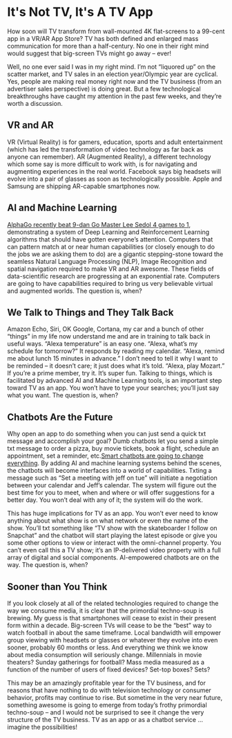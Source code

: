 # It's Not TV, It's A TV App

How soon will TV transform from wall-mounted 4K flat-screens to a 99-cent app in a VR/AR App Store? TV has both defined and enlarged mass communication for more than a half-century. No one in their right mind would suggest that big-screen TVs might go away – ever!

Well, no one ever said I was in my right mind. I’m not “liquored up” on the scatter market, and TV sales in an election year/Olympic year are cyclical. Yes, people are making real money right now and the TV business \(from an advertiser sales perspective\) is doing great. But a few technological breakthroughs have caught my attention in the past few weeks, and they’re worth a discussion.

## VR and AR

VR \(Virtual Reality\) is for gamers, education, sports and adult entertainment \(which has led the transformation of video technology as far back as anyone can remember\). AR \(Augmented Reality\), a different technology which some say is more difficult to work with, is for navigating and augmenting experiences in the real world. Facebook says big headsets will evolve into a pair of glasses as soon as technologically possible. Apple and Samsung are shipping AR-capable smartphones now.

## AI and Machine Learning

[AlphaGo recently beat 9-dan Go Master Lee Sedol 4 games to 1](http://www.shellypalmer.com/2016/03/alphago-vs-not-fair-fight/), demonstrating a system of Deep Learning and Reinforcement Learning algorithms that should have gotten everyone’s attention. Computers that can pattern match at or near human capabilities \(or closely enough to do the jobs we are asking them to do\) are a gigantic stepping-stone toward the seamless Natural Language Processing \(NLP\), Image Recognition and spatial navigation required to make VR and AR awesome. These fields of data-scientific research are progressing at an exponential rate. Computers are going to have capabilities required to bring us very believable virtual and augmented worlds. The question is, when?

## We Talk to Things and They Talk Back

Amazon Echo, Siri, OK Google, Cortana, my car and a bunch of other “things” in my life now understand me and are in training to talk back in useful ways. “Alexa temperature” is an easy one. “Alexa, what’s my schedule for tomorrow?” It responds by reading my calendar. “Alexa, remind me about lunch 15 minutes in advance.” I don’t need to tell it why I want to be reminded – it doesn’t care; it just does what it’s told. “Alexa, play Mozart.” If you’re a prime member, try it. It’s super fun. Talking to things, which is facilitated by advanced AI and Machine Learning tools, is an important step toward TV as an app. You won’t have to type your searches; you’ll just say what you want. The question is, when?

## Chatbots Are the Future

Why open an app to do something when you can just send a quick txt message and accomplish your goal? Dumb chatbots let you send a simple txt message to order a pizza, buy movie tickets, book a flight, schedule an appointment, set a reminder, etc.[Smart chatbots are going to change everything](http://www.shellypalmer.com/2016/03/tay-microsofts-chatbot-really-bad-naughty-robot/). By adding AI and machine learning systems behind the scenes, the chatbots will become interfaces into a world of capabilities. Txting a message such as “Set a meeting with jeff on tue” will initiate a negotiation between your calendar and Jeff’s calendar. The system will figure out the best time for you to meet, when and where or will offer suggestions for a better day. You won’t deal with any of it; the system will do the work.

This has huge implications for TV as an app. You won’t ever need to know anything about what show is on what network or even the name of the show. You’ll txt something like “TV show with the skateboarder I follow on Snapchat” and the chatbot will start playing the latest episode or give you some other options to view or interact with the omni-channel property. You can’t even call this a TV show; it’s an IP-delivered video property with a full array of digital and social components. AI-empowered chatbots are on the way. The question is, when?

## Sooner than You Think

If you look closely at all of the related technologies required to change the way we consume media, it is clear that the primordial techno-soup is brewing. My guess is that smartphones will cease to exist in their present form within a decade. Big-screen TVs will cease to be the “best” way to watch football in about the same timeframe. Local bandwidth will empower group viewing with headsets or glasses or whatever they evolve into even sooner, probably 60 months or less. And everything we think we know about media consumption will seriously change. Millennials in movie theaters? Sunday gatherings for football? Mass media measured as a function of the number of users of fixed devices? Set-top boxes? Sets?

This may be an amazingly profitable year for the TV business, and for reasons that have nothing to do with television technology or consumer behavior, profits may continue to rise. But sometime in the very near future, something awesome is going to emerge from today’s frothy primordial techno-soup – and I would not be surprised to see it change the very structure of the TV business. TV as an app or as a chatbot service … imagine the possibilities!